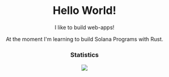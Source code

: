 <p align="center">
 <h1 align="center" style="strong">Hello World!</h2>
 <p  align="center" >I like to build web-apps!</p>
 <p  align="center" >At the moment I'm learning to build Solana Programs with Rust.</p>
</p>
<h3 align="center">Statistics</h3>
<p align="center">
 <a>
  <img src="https://github-readme-streak-stats.herokuapp.com/?user=THEM2DT&theme=algolia">
 </a>
</p>

